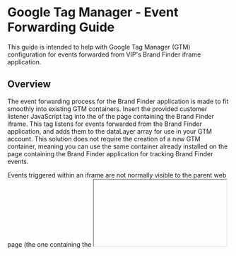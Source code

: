 # Google Tag Manager - Event Forwarding Guide
This guide is intended to help with Google Tag Manager (GTM) configuration for events forwarded from VIP's Brand Finder iframe application.

## Overview
The event forwarding process for the Brand Finder application is made to fit smoothly into existing GTM containers. Insert the provided customer listener JavaScript tag into the <head> of the page containing the Brand Finder iframe. This tag listens for events forwarded from the Brand Finder application, and adds them to the dataLayer array for use in your GTM account. This solution does not require the creation of a new GTM container, meaning you can use the same container already installed on the page containing the Brand Finder application for tracking Brand Finder events.

Events triggered within an iframe are not normally visible to the parent web page (the one containing the <iframe> tag). To circumvent this restriction and allow pages implementing the Brand Finder application to track events within the iframe, each event is forwarded to the parent webpage when it occurs. These events are added to the dataLayer array of the customer's implementing page with the prefix "brandFinder", where they are visible to the customer's GTM container and can be tracked like any other native event.

## Variables
Forwarded event values can be added as user-defined variables and sent to any configured tag, just like any other built-in variables. To add a custom variable, go to the container of your implementing page in your GTM account, click "Variables", then under "User-Defined Variables", click "New". Click "Variable Configuration", then under the "Page Variables" section, click "Data Layer Variable". For the "Data Layer Variable Name" field, enter the dot notation path to the desired variable of the event. For example, to get the "event_category" variable, the variable name would be "brandFinder.event_category". All fowarded events will be added as attributes to a "brandFinder" object within the event. For a list of values passed with the brandFinder events, see the Brand Finder documentation. Under the "Data Layer Version" section, make sure "Version 2" is selected. Click "Save" and name the variable something unique, like "dlv - brandFinder event_category". This new variable will now be accessible like any other built-in variables for your GTM container.

## Triggers
Since the forwarded events are prefixed with "brandFinder" (e.g. "brandFinder.search"), they will not be automatically tracked by Google Tag Manager. These events can be easily tracked by going to the container of your implementing page in your GTM account, clicking "Triggers", then clicking "New". Click "Trigger Configuration", then under the "Other" section, click "Custom Event". For the "Event name" field, enter "brandFinder." followed by the event you want to act as a trigger (e.g. "brandFinder.click"). It is important that the "event name" matches the value of the "event" property of the event you want to act as a trigger. Some brandFinder events are brandFinder.search, brandFinder.click, brandFinder.page, and brandFinder.select. Visit the Brand Finder documentation for a full list of fired events. For the "This trigger fires on" section, select "All Custom Events". Click "Save", and name the trigger something unique like "bf - click". This event will now act as a trigger for your GTM container. 